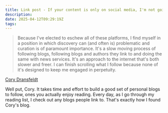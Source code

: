 ```yaml
---
title: Link post - If your content is only on social media, I'm not going to see it
description:
date: 2025-04-12T09:29:19Z
tags:
---
```


> Because I've elected to eschew all of these platforms, I find myself in a position in which discovery can (and often is) problematic and curation is of paramount importance. It's a slow moving process of following blogs, following blogs and authors they link to and doing the same with news services. It's an approach to the internet that's both slower and freer. I can finish scrolling what I follow because none of it's designed to keep me engaged in perpetuity.

[Cory Dransfeldt](https://www.coryd.dev/posts/2025/if-your-content-is-only-on-social-media-im-not-going-to-see-it/)

Well put, Cory. It takes time and effort to build a good set of personal blogs to follow, ones you actually enjoy reading. Every day, as I go through my reading list, I check out any blogs people link to. That's exactly how I found Cory's blog.
